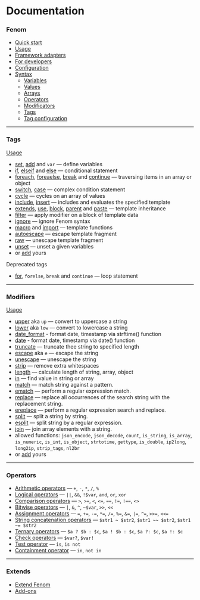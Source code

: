 Documentation
=============

### Fenom

* [Quick start](./start.md)
* [Usage](./start.md#install-fenom)
* [Framework adapters](./adapters.md)
* [For developers](./dev/readme.md)
* [Configuration](./configuration.md)
* [Syntax](./syntax.md)
    * [Variables](./syntax.md#Variables)
    * [Values](./syntax.md#Values)
    * [Arrays](./syntax.md#Arrays)
    * [Operators](./operators.md)
    * [Modificators](./syntax.md#Modificators)
    * [Tags](./syntax.md#Tags)
    * [Tag configuration](./syntax.md#Tag-configuration)

***

### Tags

[Usage](./syntax.md#tags)

* [set](./tags/set.md), [add](./tags/set.md#add) and `var` — define variables
* [if](./tags/if.md), [elseif](./tags/if.md#elseif) and [else](./tags/if.md#else) — conditional statement
* [foreach](./tags/foreach.md), [foreaelse](./tags/foreach.md#foreaelse),
  [break](./tags/foreach.md#break) and [continue](./tags/foreach.md#continue) — traversing items in an array or object
* [switch](./tags/switch.md), [case](./tags/switch.md#case) — complex condition statement
* [cycle](./tags/cycle.md) — cycles on an array of values
* [include](./tags/include.md), [insert](./tags/include.md#insert) —  includes and evaluates the specified template
* [extends](./tags/extends.md), [use](./tags/extends.md#use),
  [block](./tags/extends.md#block), [parent](./tags/extends.md#parent) and [paste](./tags/extends.md#paste) — template inheritance
* [filter](./tags/filter.md) — apply modifier on a block of template data
* [ignore](./tags/ignore.md) — ignore Fenom syntax
* [macro](./tags/macro.md) and [import](./tags/macro.md#import) — template functions
* [autoescape](./tags/autoescape.md) — escape template fragment
* [raw](./tags/raw.md) — unescape template fragment
* [unset](./tags/unset.md) — unset a given variables
* or [add](./ext/extend.md#add-tags) yours

Deprecated tags

* [for](./tags/for.md), `forelse`, `break` and `continue` — loop statement

***

### Modifiers

[Usage](./syntax.md#modifiers)

* [upper](./mods/upper.md) aka `up` — convert to uppercase a string
* [lower](./mods/lower.md) aka `low` — convert to lowercase a string
* [date_format](./mods/date_format.md) - format date, timestamp via strftime() function
* [date](./mods/date.md) - format date, timestamp via date() function
* [truncate](./mods/truncate.md) — truncate thee string to specified length
* [escape](./mods/escape.md) aka `e` — escape the string
* [unescape](./mods/unescape.md) — unescape the string
* [strip](./mods/strip.md) — remove extra whitespaces
* [length](./mods/length.md) — calculate length of string, array, object
* [in](./mods/in.md) — find value in string or array
* [match](./mods/match.md) — match string against a pattern.
* [ematch](./mods/ematch.md) — perform a regular expression match.
* [replace](./mods/replace.md) — replace all occurrences of the search string with the replacement string.
* [ereplace](./mods/ereplace.md) — perform a regular expression search and replace.
* [split](./mods/split.md) — split a string by string.
* [esplit](./mods/esplit.md) — split string by a regular expression.
* [join](./mods/join.md) — join array elements with a string.
* allowed functions: `json_encode`, `json_decode`, `count`, `is_string`, `is_array`, `is_numeric`, `is_int`, `is_object`,
`strtotime`, `gettype`, `is_double`, `ip2long`, `long2ip`, `strip_tags`, `nl2br`
* or [add](./ext/extend.md#add-modifiers) yours

***

### Operators

* [Arithmetic operators](./operators.md#arithmetic-operators) — `+`, `-`, `*`, `/`, `%`
* [Logical operators](./operators.md#logical-operators) — `||`, `&&`, `!$var`, `and`, `or`, `xor`
* [Comparison operators](./operators.md#comparison-operators) — `>`, `>=`, `<`, `<=`, `==`, `!=`, `!==`, `<>`
* [Bitwise operators](./operators.md#bitwise-operators) — `|`, `&`, `^`, `~$var`, `>>`, `<<`
* [Assignment operators](./operators.md#assignment-operators) — `=`, `+=`, `-=`, `*=`, `/=`, `%=`, `&=`, `|=`, `^=`, `>>=`, `<<=`
* [String concatenation operators](./operators.md#string-operators) — `$str1 ~ $str2`, `$str1 ~~ $str2`, `$str1 ~= $str2`
* [Ternary operators](./operators.md#ternary-operators) — `$a ? $b : $c`, `$a ! $b : $c`, `$a ?: $c`, `$a !: $c`
* [Check operators](./operators.md#check-operators) — `$var?`, `$var!`
* [Test operator](./operators.md#test-operator) — `is`, `is not`
* [Containment operator](./operators.md#containment-operator) — `in`, `not in`

***

### Extends

* [Extend Fenom](./ext/extend.md)
* [Add-ons](./ext/extensions.md)
